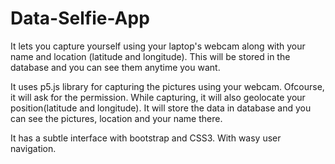 # Data-Selfie-App
It lets you capture yourself using your laptop's webcam along with your name and location (latitude and longitude). This will be stored in the database and you can see them anytime you want.

It uses p5.js library for capturing the pictures using your webcam. Ofcourse, it will ask for the permission. 
While capturing, it will also geolocate your position(latitude and longitude). 
It will store the data in database and you can see the pictures, location and your name there.

It has a subtle interface with bootstrap and CSS3. With wasy user navigation.
